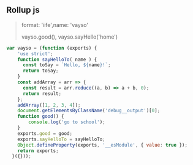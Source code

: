## Rollup js
> format: 'iife',name: 'vayso'
> <script type="text/javascript" src="g.js"></script>
> vayso.good(), vayso.sayHello('home')
```js
var vayso = (function (exports) {
    'use strict';
    function sayHelloTo( name ) {
      const toSay = `Hello, ${name}!`;
      return toSay;
    }
    const addArray = arr => {
      const result = arr.reduce((a, b) => a + b, 0);
      return result;
    };
    addArray([1, 2, 3, 4]);
    document.getElementsByClassName('debug__output')[0];
    function good() {
        console.log('go to school');   
    }
    exports.good = good;
    exports.sayHelloTo = sayHelloTo;
    Object.defineProperty(exports, '__esModule', { value: true });
    return exports;
  }({}));
```
